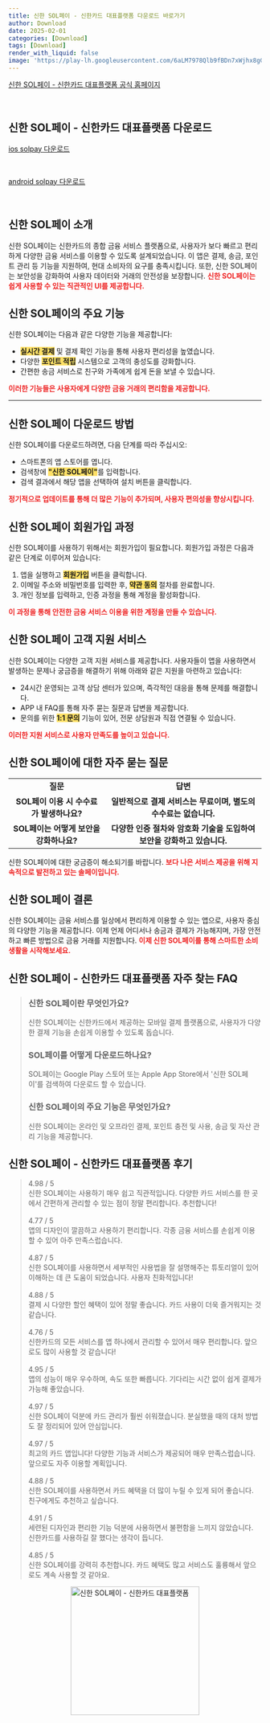 ```yaml
---
title: 신한 SOL페이 - 신한카드 대표플랫폼 다운로드 바로가기
author: Download
date: 2025-02-01
categories: [Download]
tags: [Download]
render_with_liquid: false
image: 'https://play-lh.googleusercontent.com/6aLM7978Qlb9fBDn7xWjhx8gGeSQBIn8RgCuW7aVW_vMHZwsx737pvvFzDBwR_FYBYU=s256-rw'
---
```

<p><a class='click-button' title='신한 SOL페이 - 신한카드 대표플랫폼' href='https://pay.shinhancard.com/pay/PAYFM005N/PAYFM005J01.shc?screenid=PARAM%7CMYDFV001R00%7CMYDFM010R01V%7CAYN002home01' rel='nofollow'>신한 SOL페이 - 신한카드 대표플랫폼 공식 홈페이지</a></p><br>
<h2 id='신한 SOL페이 - 신한카드 대표플랫폼_다운로드'>신한 SOL페이 - 신한카드 대표플랫폼 다운로드</h2>
<p><a class="click-button ios" title="solpay 다운로드" href="https://apps.apple.com/kr/app/%EC%8B%A0%ED%95%9C-sol%ED%8E%98%EC%9D%B4-%EC%8B%A0%ED%95%9C%EC%B9%B4%EB%93%9C-%EB%8C%80%ED%91%9C%ED%94%8C%EB%9E%AB%ED%8F%BC/id572462317" rel="nofollow">ios solpay 다운로드</a></p><br>
<p><a class="click-button android" title="solpay 다운로드" href="https://play.google.comhttps://play.google.com/store/apps/details?id=com.shcard.smartpay" rel="nofollow">android solpay 다운로드</a></p><br>


<h2 id='신한_SOL페이_소개'>신한 SOL페이 소개</h2>

<p>신한 SOL페이는 신한카드의 종합 금융 서비스 플랫폼으로, 사용자가 보다 빠르고 편리하게 다양한 금융 서비스를 이용할 수 있도록 설계되었습니다. 이 앱은 결제, 송금, 포인트 관리 등 기능을 지원하여, 현대 소비자의 요구를 충족시킵니다. 또한, 신한 SOL페이는 보안성을 강화하여 사용자 데이터와 거래의 안전성을 보장합니다. <b><span style="color: #ee2323;">신한 SOL페이는 쉽게 사용할 수 있는 직관적인 UI를 제공합니다.</span></b></p>

<h2 id='주요_기능'>신한 SOL페이의 주요 기능</h2>

<p>신한 SOL페이는 다음과 같은 다양한 기능을 제공합니다:</p>

<ul>
    <li><b><span style="background-color: #ffe066;">실시간 결제</span></b> 및 결제 확인 기능을 통해 사용자 편리성을 높였습니다.</li>
    <li>다양한 <b><span style="background-color: #ffe066;">포인트 적립</span></b> 시스템으로 고객의 충성도를 강화합니다.</li>
    <li>간편한 송금 서비스로 친구와 가족에게 쉽게 돈을 보낼 수 있습니다.</li>
</ul>

<p><b><span style="color: #ee2323;">이러한 기능들은 사용자에게 다양한 금융 거래의 편리함을 제공합니다.</span></b></p>

<hr />

<h2 id='다운로드_방법'>신한 SOL페이 다운로드 방법</h2>

<p>신한 SOL페이를 다운로드하려면, 다음 단계를 따라 주십시오:</p>

<ul>
    <li>스마트폰의 앱 스토어를 엽니다.</li>
    <li>검색창에 <b><span style="background-color: #ffe066;">"신한 SOL페이"</span></b>를 입력합니다.</li>
    <li>검색 결과에서 해당 앱을 선택하여 설치 버튼을 클릭합니다.</li>
</ul>

<p><b><span style="color: #ee2323;">정기적으로 업데이트를 통해 더 많은 기능이 추가되며, 사용자 편의성을 향상시킵니다.</span></b></p>

<h2 id='회원가입_과정'>신한 SOL페이 회원가입 과정</h2>

<p>신한 SOL페이를 사용하기 위해서는 회원가입이 필요합니다. 회원가입 과정은 다음과 같은 단계로 이루어져 있습니다:</p>

<ol>
    <li>앱을 실행하고 <b><span style="background-color: #ffe066;">회원가입</span></b> 버튼을 클릭합니다.</li>
    <li>이메일 주소와 비밀번호를 입력한 후, <b><span style="background-color: #ffe066;">약관 동의</span></b> 절차를 완료합니다.</li>
    <li>개인 정보를 입력하고, 인증 과정을 통해 계정을 활성화합니다.</li>
</ol>

<p><b><span style="color: #ee2323;">이 과정을 통해 안전한 금융 서비스 이용을 위한 계정을 만들 수 있습니다.</span></b></p>

<h2 id='고객_지원_서비스'>신한 SOL페이 고객 지원 서비스</h2>

<p>신한 SOL페이는 다양한 고객 지원 서비스를 제공합니다. 사용자들이 앱을 사용하면서 발생하는 문제나 궁금증을 해결하기 위해 아래와 같은 지원을 마련하고 있습니다:</p>

<ul>
    <li>24시간 운영되는 고객 상담 센터가 있으며, 즉각적인 대응을 통해 문제를 해결합니다.</li>
    <li>APP 내 FAQ를 통해 자주 묻는 질문과 답변을 제공합니다.</li>
    <li>문의를 위한 <b><span style="background-color: #ffe066;">1:1 문의</span></b> 기능이 있어, 전문 상담원과 직접 연결될 수 있습니다.</li>
</ul>

<p><b><span style="color: #ee2323;">이러한 지원 서비스로 사용자 만족도를 높이고 있습니다.</span></b></p>

<h2 id='FAQ'>신한 SOL페이에 대한 자주 묻는 질문</h2>

<table>
    <tr>
        <td style="text-align: center; height: 17px;"><b>질문</b></td>
        <td style="text-align: center; height: 17px;"><b>답변</b></td>
    </tr>
    <tr>
        <td style="text-align: center; height: 17px;"><b>SOL페이 이용 시 수수료가 발생하나요?</b></td>
        <td style="text-align: center; height: 17px;"><b>일반적으로 결제 서비스는 무료이며, 별도의 수수료는 없습니다.</b></td>
    </tr>
    <tr>
        <td style="text-align: center; height: 17px;"><b>SOL페이는 어떻게 보안을 강화하나요?</b></td>
        <td style="text-align: center; height: 17px;"><b>다양한 인증 절차와 암호화 기술을 도입하여 보안을 강화하고 있습니다.</b></td>
    </tr>
</table>

<p>신한 SOL페이에 대한 궁금증이 해소되기를 바랍니다. <b><span style="color: #ee2323;">보다 나은 서비스 제공을 위해 지속적으로 발전하고 있는 솔페이입니다.</span></b></p>

<h2 id='결론'>신한 SOL페이 결론</h2>

<p>신한 SOL페이는 금융 서비스를 일상에서 편리하게 이용할 수 있는 앱으로, 사용자 중심의 다양한 기능을 제공합니다. 이제 언제 어디서나 송금과 결제가 가능해지며, 가장 안전하고 빠른 방법으로 금융 거래를 지원합니다. <b><span style="color: #ee2323;">이제 신한 SOL페이를 통해 스마트한 소비 생활을 시작해보세요.</span></b></p>


<h2 id='신한 SOL페이 - 신한카드 대표플랫폼_자주_찾는_FAQ'>신한 SOL페이 - 신한카드 대표플랫폼 자주 찾는 FAQ</h2>
<div itemscope="" itemtype="https://schema.org/FAQPage"> 
<blockquote> 
<div itemscope="" itemprop="mainEntity" itemtype="https://schema.org/Question"> 
<h3 itemprop="name">신한 SOL페이란 무엇인가요?</h3> 
<div itemscope="" itemprop="acceptedAnswer" itemtype="https://schema.org/Answer"> 
<span itemprop="text"> 
<p>신한 SOL페이는 신한카드에서 제공하는 모바일 결제 플랫폼으로, 사용자가 다양한 결제 기능을 손쉽게 이용할 수 있도록 돕습니다.</p> 
</span> 
</div> 
</div> 
<div itemscope="" itemprop="mainEntity" itemtype="https://schema.org/Question"> 
<h3 itemprop="name">SOL페이를 어떻게 다운로드하나요?</h3> 
<div itemscope="" itemprop="acceptedAnswer" itemtype="https://schema.org/Answer"> 
<span itemprop="text"> 
<p>SOL페이는 Google Play 스토어 또는 Apple App Store에서 '신한 SOL페이'를 검색하여 다운로드 할 수 있습니다.</p> 
</span> 
</div> 
</div> 
<div itemscope="" itemprop="mainEntity" itemtype="https://schema.org/Question"> 
<h3 itemprop="name">신한 SOL페이의 주요 기능은 무엇인가요?</h3> 
<div itemscope="" itemprop="acceptedAnswer" itemtype="https://schema.org/Answer"> 
<span itemprop="text"> 
<p>신한 SOL페이는 온라인 및 오프라인 결제, 포인트 충전 및 사용, 송금 및 자산 관리 기능을 제공합니다.</p> 
</span> 
</div> 
</div> 
</blockquote> 
</div>
<h2 id='신한 SOL페이 - 신한카드 대표플랫폼_후기'>신한 SOL페이 - 신한카드 대표플랫폼 후기</h2>
<div itemscope itemtype="https://schema.org/Product">
  <blockquote>
  <div itemprop="review" itemscope itemtype="https://schema.org/Review">
      <div itemprop="reviewRating" itemscope itemtype="https://schema.org/Rating"> <span itemprop="ratingValue">4.98</span> / <span itemprop="bestRating">5</span> </div>
      <span itemprop="reviewBody">신한 SOL페이는 사용하기 매우 쉽고 직관적입니다. 다양한 카드 서비스를 한 곳에서 간편하게 관리할 수 있는 점이 정말 편리합니다. 추천합니다!</span>
  </div>
  <br>
  <div itemprop="review" itemscope itemtype="https://schema.org/Review">
      <div itemprop="reviewRating" itemscope itemtype="https://schema.org/Rating"> <span itemprop="ratingValue">4.77</span> / <span itemprop="bestRating">5</span> </div>
      <span itemprop="reviewBody">앱의 디자인이 깔끔하고 사용하기 편리합니다. 각종 금융 서비스를 손쉽게 이용할 수 있어 아주 만족스럽습니다.</span>
  </div>
  <br>
  <div itemprop="review" itemscope itemtype="https://schema.org/Review">
      <div itemprop="reviewRating" itemscope itemtype="https://schema.org/Rating"> <span itemprop="ratingValue">4.87</span> / <span itemprop="bestRating">5</span> </div>
      <span itemprop="reviewBody">신한 SOL페이를 사용하면서 세부적인 사용법을 잘 설명해주는 튜토리얼이 있어 이해하는 데 큰 도움이 되었습니다. 사용자 친화적입니다!</span>
  </div>
  <br>
  <div itemprop="review" itemscope itemtype="https://schema.org/Review">
      <div itemprop="reviewRating" itemscope itemtype="https://schema.org/Rating"> <span itemprop="ratingValue">4.88</span> / <span itemprop="bestRating">5</span> </div>
      <span itemprop="reviewBody">결제 시 다양한 할인 혜택이 있어 정말 좋습니다. 카드 사용이 더욱 즐거워지는 것 같습니다.</span>
  </div>
  <br>
  <div itemprop="review" itemscope itemtype="https://schema.org/Review">
      <div itemprop="reviewRating" itemscope itemtype="https://schema.org/Rating"> <span itemprop="ratingValue">4.76</span> / <span itemprop="bestRating">5</span> </div>
      <span itemprop="reviewBody">신한카드의 모든 서비스를 앱 하나에서 관리할 수 있어서 매우 편리합니다. 앞으로도 많이 사용할 것 같습니다!</span>
  </div>
  <br>
  <div itemprop="review" itemscope itemtype="https://schema.org/Review">
      <div itemprop="reviewRating" itemscope itemtype="https://schema.org/Rating"> <span itemprop="ratingValue">4.95</span> / <span itemprop="bestRating">5</span> </div>
      <span itemprop="reviewBody">앱의 성능이 매우 우수하며, 속도 또한 빠릅니다. 기다리는 시간 없이 쉽게 결제가 가능해 좋았습니다.</span>
  </div>
  <br>
  <div itemprop="review" itemscope itemtype="https://schema.org/Review">
      <div itemprop="reviewRating" itemscope itemtype="https://schema.org/Rating"> <span itemprop="ratingValue">4.97</span> / <span itemprop="bestRating">5</span> </div>
      <span itemprop="reviewBody">신한 SOL페이 덕분에 카드 관리가 훨씬 쉬워졌습니다. 분실했을 때의 대처 방법도 잘 정리되어 있어 안심입니다.</span>
  </div>
  <br>
  <div itemprop="review" itemscope itemtype="https://schema.org/Review">
      <div itemprop="reviewRating" itemscope itemtype="https://schema.org/Rating"> <span itemprop="ratingValue">4.97</span> / <span itemprop="bestRating">5</span> </div>
      <span itemprop="reviewBody">최고의 카드 앱입니다! 다양한 기능과 서비스가 제공되어 매우 만족스럽습니다. 앞으로도 자주 이용할 계획입니다.</span>
  </div>
  <br>
  <div itemprop="review" itemscope itemtype="https://schema.org/Review">
      <div itemprop="reviewRating" itemscope itemtype="https://schema.org/Rating"> <span itemprop="ratingValue">4.88</span> / <span itemprop="bestRating">5</span> </div>
      <span itemprop="reviewBody">신한 SOL페이를 사용하면서 카드 혜택을 더 많이 누릴 수 있게 되어 좋습니다. 친구에게도 추천하고 싶습니다.</span>
  </div>
  <br>
  <div itemprop="review" itemscope itemtype="https://schema.org/Review">
      <div itemprop="reviewRating" itemscope itemtype="https://schema.org/Rating"> <span itemprop="ratingValue">4.91</span> / <span itemprop="bestRating">5</span> </div>
      <span itemprop="reviewBody">세련된 디자인과 편리한 기능 덕분에 사용하면서 불편함을 느끼지 않았습니다. 신한카드를 사용하길 잘 했다는 생각이 듭니다.</span>
  </div>
  <br>
  <div itemprop="review" itemscope itemtype="https://schema.org/Review">
      <div itemprop="reviewRating" itemscope itemtype="https://schema.org/Rating"> <span itemprop="ratingValue">4.85</span> / <span itemprop="bestRating">5</span> </div>
      <span itemprop="reviewBody">신한 SOL페이를 강력히 추천합니다. 카드 혜택도 많고 서비스도 훌륭해서 앞으로도 계속 사용할 것 같아요.</span>
  </div>
  </blockquote>
</div>
<figure class="image" style="display: flex; justify-content: center; align-items: center; margin: 0;"><img src="https://play-lh.googleusercontent.com/6aLM7978Qlb9fBDn7xWjhx8gGeSQBIn8RgCuW7aVW_vMHZwsx737pvvFzDBwR_FYBYU=s256-rw" alt="신한 SOL페이 - 신한카드 대표플랫폼" width="256" height="256" style="max-width: 100%; height: auto;"></figure>